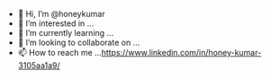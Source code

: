 - 👋 Hi, I’m @honeykumar
- 👀 I’m interested in ...
- 🌱 I’m currently learning ...
- 💞️ I’m looking to collaborate on ...
- 📫 How to reach me ...https://www.linkedin.com/in/honey-kumar-3105aa1a9/

<!---
honeyku/honeyku is a ✨ special ✨ repository because its `README.md` (this file) appears on your GitHub profile.
You can click the Preview link to take a look at your changes.
--->
